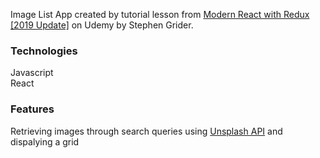 Image List App created by tutorial lesson from [Modern React with Redux [2019 Update]](https://www.udemy.com/react-redux/) on Udemy by Stephen Grider.

### Technologies
Javascript <br>
React <br>

### Features 
Retrieving images through search queries using [Unsplash API](https://unsplash.com/developers) and dispalying a grid
